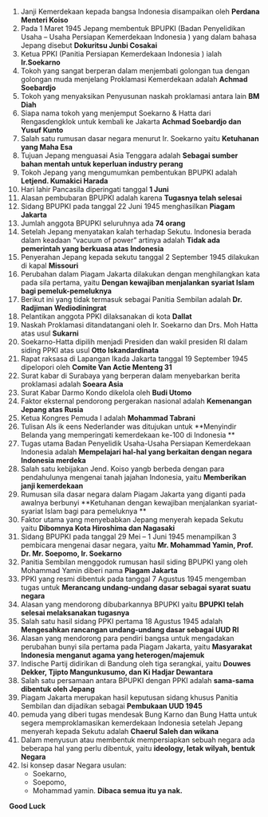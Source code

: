 1. Janji Kemerdekaan kepada bangsa Indonesia disampaikan oleh **Perdana Menteri Koiso**
2. Pada 1 Maret 1945 Jepang membentuk BPUPKI (Badan Penyelidikan Usaha – Usaha Persiapan Kemerdekaan Indonesia ) yang dalam bahasa Jepang disebut **Dokuritsu Junbi Cosakai**
3. Ketua PPKI (Panitia Persiapan Kemerdekaan Indonesia ) ialah **Ir.Soekarno**
4. Tokoh yang sangat berperan dalam menjembati golongan tua dengan golongan muda menjelang Proklamasi Kemerdekaan adalah **Achmad Soebardjo**
5. Tokoh yang menyaksikan Penyusunan naskah proklamasi antara lain **BM Diah**
6. Siapa nama tokoh yang menjemput Soekarno & Hatta dari Rengasdengklok untuk kembali ke Jakarta **Achmad Soebardjo dan Yusuf Kunto**
7. Salah satu rumusan dasar negara menurut Ir. Soekarno yaitu **Ketuhanan yang Maha Esa**
8. Tujuan Jepang menguasai Asia Tenggara adalah **Sebagai sumber bahan mentah untuk keperluan industry perang**
9. Tokoh Jepang yang mengumumkan pembentukan BPUPKI adalah **Letjend. Kumakici Harada**
10. Hari lahir Pancasila diperingati tanggal **1 Juni**
11. Alasan pembubaran BPUPKI adalah karena **Tugasnya telah selesai**
12. Sidang BPUPKI pada tanggal 22 Juni 1945 menghasilkan **Piagam Jakarta**
13. Jumlah anggota BPUPKI seluruhnya ada **74 orang**
14. Setelah Jepang menyatakan kalah terhadap Sekutu. Indonesia berada dalam keadaan “vacuum of power” artinya adalah **Tidak ada pemerintah yang berkuasa atas Indonesia**
15. Penyerahan Jepang kepada sekutu tanggal 2 September 1945 dilakukan di kapal **Missouri**
16. Perubahan dalam Piagam Jakarta dilakukan dengan menghilangkan kata pada sila pertama, yaitu **Dengan kewajiban menjalankan syariat Islam bagi pemeluk-pemeluknya**
17. Berikut ini yang tidak termasuk sebagai Panitia Sembilan adalah **Dr. Radjiman Wediodiningrat**
18. Pelantikan anggota PPKI dilaksanakan di kota **Dallat** 		
19. Naskah Proklamasi ditandatangani oleh Ir. Soekarno dan Drs. Moh Hatta atas usul **Sukarni** 	
20. Soekarno-Hatta dipilih menjadi Presiden dan wakil presiden RI dalam siding PPKI atas usul **Otto Iskandardinata**
21. Rapat raksasa di Lapangan Ikada Jakarta tanggal 19 September 1945 dipelopori oleh **Comite Van Actie Menteng 31**
22. Surat kabar di Surabaya yang berperan dalam menyebarkan berita proklamasi adalah **Soeara Asia**
23. Surat Kabar Darmo Kondo dikelola oleh **Budi Utomo**
24. Faktor eksternal pendorong pergerakan nasional adalah **Kemenangan Jepang atas Rusia**
25. Ketua Kongres Pemuda I adalah **Mohammad Tabrani**
26. Tulisan Als ik eens Nederlander was ditujukan untuk **Menyindir Belanda yang memperingati kemerdekaan ke-100 di Indonesia **
27. Tugas utama Badan Penyelidik Usaha-Usaha Persiapan Kemerdekaan Indonesia adalah **Mempelajari hal-hal yang berkaitan dengan negara Indonesia merdeka**
28. Salah satu kebijakan Jend. Koiso yangb berbeda dengan para pendahulunya mengenai tanah jajahan Indonesia, yaitu **Memberikan janji kemerdekaan**
29. Rumusan sila dasar negara dalam Piagam Jakarta yang diganti pada awalnya berbunyi **Ketuhanan dengan kewajiban menjalankan syariat-syariat Islam bagi para pemeluknya **
30. Faktor utama yang menyebabkan Jepang menyerah kepada Sekutu yaitu **Dibomnya Kota Hiroshima dan Nagasaki**
31. Sidang BPUPKI pada tanggal 29 Mei – 1 Juni 1945 menampilkan 3 pembicara mengenai dasar negara, yaitu **Mr. Mohammad Yamin, Prof. Dr. Mr. Soepomo, Ir. Soekarno**
32. Panitia Sembilan menggodok rumusan hasil siding BPUPKI yang oleh Mohammad Yamin diberi nama **Piagam Jakarta**
33. PPKI yang resmi dibentuk pada tanggal 7 Agustus 1945 mengemban tugas untuk **Merancang undang-undang dasar sebagai syarat suatu negara**
34. Alasan yang mendorong dibubarkannya BPUPKI yaitu **BPUPKI telah selesai melaksanakan tugasnya**
35. Salah satu hasil sidang PPKI pertama  18 Agustus 1945 adalah **Mengesahkan rancangan undang-undang dasar sebagai UUD RI**
36. Alasan yang mendorong para pendiri bangsa untuk mengadakan perubahan bunyi sila pertama pada Piagam Jakarta, yaitu **Masyarakat Indonesia menganut agama yang heterogen/majemuk**
37. Indische Partij didirikan di Bandung oleh tiga serangkai, yaitu **Douwes Dekker, Tjipto Mangunkusumo, dan Ki Hadjar Dewantara**
38. Salah satu persamaan antara BPUPKI dengan PPKI adalah **sama-sama dibentuk oleh Jepang**
39. Piagam Jakarta merupakan hasil keputusan sidang khusus Panitia Sembilan dan dijadikan sebagai **Pembukaan UUD 1945**
40. pemuda yang diberi tugas mendesak Bung Karno dan Bung Hatta untuk segera memproklamasikan kemerdekaan Indonesia setelah Jepang menyerah kepada Sekutu adalah **Chaerul Saleh dan wikana**
41. Dalam menyusun atau membentuk mempersiapkan sebuah negara ada beberapa hal yang perlu dibentuk, yaitu **ideology, letak wilyah, bentuk Negara**
42. Isi konsep dasar Negara usulan: 
	- Soekarno, 
	- Soepomo, 
	- Mohammad yamin. 
**Dibaca semua itu ya nak.**

**Good Luck**